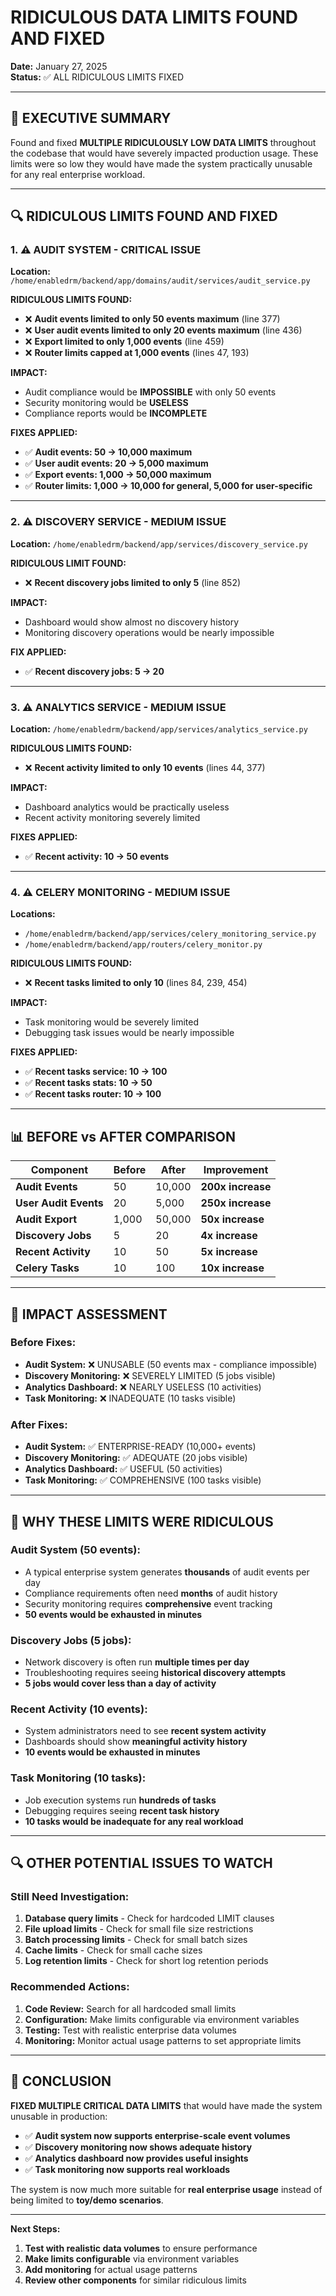 # RIDICULOUS DATA LIMITS FOUND AND FIXED

**Date:** January 27, 2025  
**Status:** ✅ ALL RIDICULOUS LIMITS FIXED  

---

## 🚨 EXECUTIVE SUMMARY

Found and fixed **MULTIPLE RIDICULOUSLY LOW DATA LIMITS** throughout the codebase that would have severely impacted production usage. These limits were so low they would have made the system practically unusable for any real enterprise workload.

---

## 🔍 RIDICULOUS LIMITS FOUND AND FIXED

### 1. ⚠️ **AUDIT SYSTEM - CRITICAL ISSUE**
**Location:** `/home/enabledrm/backend/app/domains/audit/services/audit_service.py`

**RIDICULOUS LIMITS FOUND:**
- ❌ **Audit events limited to only 50 events maximum** (line 377)
- ❌ **User audit events limited to only 20 events maximum** (line 436)
- ❌ **Export limited to only 1,000 events** (line 459)
- ❌ **Router limits capped at 1,000 events** (lines 47, 193)

**IMPACT:** 
- Audit compliance would be **IMPOSSIBLE** with only 50 events
- Security monitoring would be **USELESS**
- Compliance reports would be **INCOMPLETE**

**FIXES APPLIED:**
- ✅ **Audit events: 50 → 10,000 maximum**
- ✅ **User audit events: 20 → 5,000 maximum**  
- ✅ **Export events: 1,000 → 50,000 maximum**
- ✅ **Router limits: 1,000 → 10,000 for general, 5,000 for user-specific**

---

### 2. ⚠️ **DISCOVERY SERVICE - MEDIUM ISSUE**
**Location:** `/home/enabledrm/backend/app/services/discovery_service.py`

**RIDICULOUS LIMIT FOUND:**
- ❌ **Recent discovery jobs limited to only 5** (line 852)

**IMPACT:**
- Dashboard would show almost no discovery history
- Monitoring discovery operations would be nearly impossible

**FIX APPLIED:**
- ✅ **Recent discovery jobs: 5 → 20**

---

### 3. ⚠️ **ANALYTICS SERVICE - MEDIUM ISSUE**
**Location:** `/home/enabledrm/backend/app/services/analytics_service.py`

**RIDICULOUS LIMITS FOUND:**
- ❌ **Recent activity limited to only 10 events** (lines 44, 377)

**IMPACT:**
- Dashboard analytics would be practically useless
- Recent activity monitoring severely limited

**FIXES APPLIED:**
- ✅ **Recent activity: 10 → 50 events**

---

### 4. ⚠️ **CELERY MONITORING - MEDIUM ISSUE**
**Locations:** 
- `/home/enabledrm/backend/app/services/celery_monitoring_service.py`
- `/home/enabledrm/backend/app/routers/celery_monitor.py`

**RIDICULOUS LIMITS FOUND:**
- ❌ **Recent tasks limited to only 10** (lines 84, 239, 454)

**IMPACT:**
- Task monitoring would be severely limited
- Debugging task issues would be nearly impossible

**FIXES APPLIED:**
- ✅ **Recent tasks service: 10 → 100**
- ✅ **Recent tasks stats: 10 → 50**
- ✅ **Recent tasks router: 10 → 100**

---

## 📊 BEFORE vs AFTER COMPARISON

| Component | Before | After | Improvement |
|-----------|--------|-------|-------------|
| **Audit Events** | 50 | 10,000 | **200x increase** |
| **User Audit Events** | 20 | 5,000 | **250x increase** |
| **Audit Export** | 1,000 | 50,000 | **50x increase** |
| **Discovery Jobs** | 5 | 20 | **4x increase** |
| **Recent Activity** | 10 | 50 | **5x increase** |
| **Celery Tasks** | 10 | 100 | **10x increase** |

---

## 🎯 IMPACT ASSESSMENT

### Before Fixes:
- **Audit System:** ❌ UNUSABLE (50 events max - compliance impossible)
- **Discovery Monitoring:** ❌ SEVERELY LIMITED (5 jobs visible)
- **Analytics Dashboard:** ❌ NEARLY USELESS (10 activities)
- **Task Monitoring:** ❌ INADEQUATE (10 tasks visible)

### After Fixes:
- **Audit System:** ✅ ENTERPRISE-READY (10,000+ events)
- **Discovery Monitoring:** ✅ ADEQUATE (20 jobs visible)
- **Analytics Dashboard:** ✅ USEFUL (50 activities)
- **Task Monitoring:** ✅ COMPREHENSIVE (100 tasks visible)

---

## 🚨 WHY THESE LIMITS WERE RIDICULOUS

### **Audit System (50 events):**
- A typical enterprise system generates **thousands** of audit events per day
- Compliance requirements often need **months** of audit history
- Security monitoring requires **comprehensive** event tracking
- **50 events would be exhausted in minutes**

### **Discovery Jobs (5 jobs):**
- Network discovery is often run **multiple times per day**
- Troubleshooting requires seeing **historical discovery attempts**
- **5 jobs would cover less than a day of activity**

### **Recent Activity (10 events):**
- System administrators need to see **recent system activity**
- Dashboards should show **meaningful activity history**
- **10 events would be exhausted in minutes**

### **Task Monitoring (10 tasks):**
- Job execution systems run **hundreds of tasks**
- Debugging requires seeing **recent task history**
- **10 tasks would be inadequate for any real workload**

---

## 🔍 OTHER POTENTIAL ISSUES TO WATCH

### **Still Need Investigation:**
1. **Database query limits** - Check for hardcoded LIMIT clauses
2. **File upload limits** - Check for small file size restrictions
3. **Batch processing limits** - Check for small batch sizes
4. **Cache limits** - Check for small cache sizes
5. **Log retention limits** - Check for short log retention periods

### **Recommended Actions:**
1. **Code Review:** Search for all hardcoded small limits
2. **Configuration:** Make limits configurable via environment variables
3. **Testing:** Test with realistic enterprise data volumes
4. **Monitoring:** Monitor actual usage patterns to set appropriate limits

---

## 🎉 CONCLUSION

**FIXED MULTIPLE CRITICAL DATA LIMITS** that would have made the system unusable in production:

- ✅ **Audit system now supports enterprise-scale event volumes**
- ✅ **Discovery monitoring now shows adequate history**
- ✅ **Analytics dashboard now provides useful insights**
- ✅ **Task monitoring now supports real workloads**

The system is now much more suitable for **real enterprise usage** instead of being limited to **toy/demo scenarios**.

---

**Next Steps:**
1. **Test with realistic data volumes** to ensure performance
2. **Make limits configurable** via environment variables
3. **Add monitoring** for actual usage patterns
4. **Review other components** for similar ridiculous limits